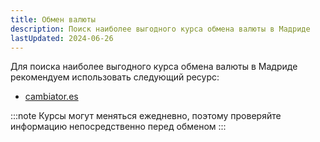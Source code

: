```yaml
---
title: Обмен валюты
description: Поиск наиболее выгодного курса обмена валюты в Мадриде
lastUpdated: 2024-06-26
---
```


Для поиска наиболее выгодного курса обмена валюты в Мадриде рекомендуем использовать следующий ресурс:
- [cambiator.es](https://www.cambiator.es/en/)


:::note
Курсы могут меняться ежедневно, поэтому проверяйте информацию непосредственно перед обменом
:::

